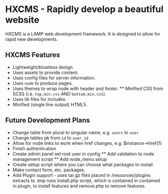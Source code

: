 # HXCMS - Rapidly develop a beautiful website
HXCMS is a LAMP web development framework. It is designed to allow for rapid
new developments.

## HXCMS Features
* Lightweight/bloatless design.
* Uses assets to provide content.
* Uses config files for server information.
* Uses `node` to produce pages.
* Uses themes to wrap node with header and footer.
** Minified CSS from SCSS (i.e. `top.min.css` AND `bottom.min.css`).
* Uses lib files for includes.
* Minified (single line output) HTML5.

## Future Development Plans
* Change table from plural to singular name, e.g. `users` to `user`
* Change tables pk from `id` to `user_id`
* Allow for node links to work when href changes, e.g. $instance->href(1) 
* Finish authentication
* Create admin panel set root user in config
** Add validation to node management script
** Add node_menu setup
* Create setup script where you can choose what packages to install
* Make contact form, etc. packages.
* Add Plugin support - uses tar.gz files placed in /resources/plugins extracts
to .tmp runs install.php script, which is contained in contained in plugin,
to install features and remove.php to remove features.
